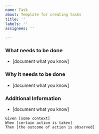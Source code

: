 ```yaml
---
name: Task
about: Template for creating tasks
title: ''
labels: ''
assignees: ''

---
```


### What needs to be done
 * [document what you know]

 ### Why it needs to be done
 * [document what you know]
 
 ### Additional Information  
 * [document what you know]

   
 ```gherkin
 Given [some context]
 When [certain action is taken]
 Then [the outcome of action is observed]
 ```
